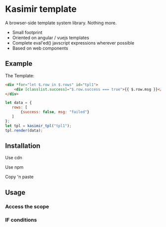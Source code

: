 # Kasimir template

A browser-side template system library. Nothing more.

- Small footprint
- Oriented on angular / vuejs templates
- Complete eval'ed() javscript expressions wherever possible
- Based on web components

## Example

The Template:

```html
<div *for="let $.row in $.rows" id="tpl1">
    <div [classlist.success]="$.row.success === true">{{ $.row.msg }}</div>
</div>
```

```javascript
let data = {
   rows: [
       {success: false, msg: "failed"}
   ]
};
let tpl = kasimir_tpl("tpl1");
tpl.render(data);
```


## Installation

Use cdn


Use npm

Copy 'n paste


## Usage

### Access the scope



### IF conditions


